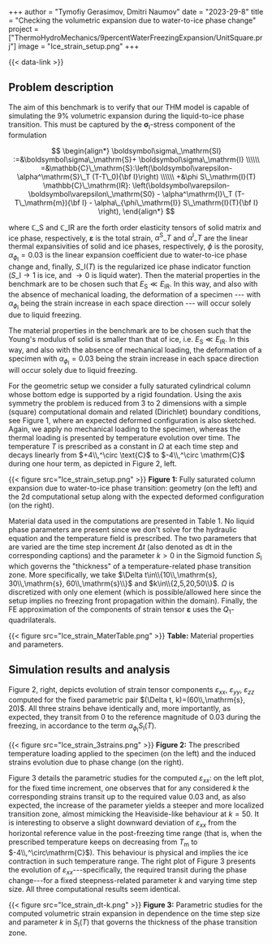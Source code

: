 +++
author = "Tymofiy Gerasimov, Dmitri Naumov"
date = "2023-29-8"
title = "Checking the volumetric expansion due to water-to-ice phase change"
project = ["ThermoHydroMechanics/9percentWaterFreezingExpansion/UnitSquare.prj"]
image = "Ice_strain_setup.png"
+++

{{< data-link >}}

## Problem description

The aim of this benchmark is to verify that our THM model is capable of
simulating the 9% volumetric expansion during the liquid-to-ice phase
transition.
This must be captured by the $\boldsymbol\sigma_\mathrm{I}$-stress component
of the formulation

$$
\begin{align*}
    \boldsymbol\sigma\_\mathrm{SI} :=&\boldsymbol\sigma\_\mathrm{S}+ \boldsymbol\sigma\_\mathrm{I} \\\\\\
    =&\mathbb{C}\_\mathrm{S}:\left(\boldsymbol\varepsilon-\alpha^\mathrm{S}\_T (T-T\_0){\bf I}\right) \\\\\\
    +&\phi S\_\mathrm{I}(T) \mathbb{C}\_\mathrm{IR}:
    \left(\boldsymbol\varepsilon-\boldsymbol\varepsilon\_\mathrm{S0}
    - \alpha^\mathrm{I}\_T (T-T\_\mathrm{m}){\bf I}
    - \alpha\_{\phi\_\mathrm{I}} S\_\mathrm{I}(T){\bf I}
    \right),
\end{align*}
$$

where $\mathbb{C}\_\mathrm{S}$ and $\mathbb{C}\_\mathrm{IR}$ are the forth order
elasticity tensors of solid matrix and ice phase, respectively,
$\boldsymbol\varepsilon$ is the total strain, $\alpha^\mathrm{S}\_T$ and
$\alpha^\mathrm{I}\_T$ are the linear thermal expansivities of solid and
ice phases, respectively, $\phi$ is the porosity,
$\alpha_{\phi_\mathrm{I}}=0.03$ is the linear expansion coefficient due
to water-to-ice phase change and, finally,  $S\_\mathrm{I}(T)$ is the
regularized ice phase indicator function ($S\_\mathrm{I}\rightarrow 1$ is
ice, and $\rightarrow 0$ is liquid water).
Then the material properties in the benchmark are to be chosen such that
$E_\mathrm{S}\ll E_\mathrm{IR}$.
In this way, and also with the absence of mechanical loading, the
deformation of a specimen --- with $\alpha_{\phi_\mathrm{I}}$ being the
strain increase in each space direction --- will occur solely due to liquid freezing.

The material properties in the benchmark are to be chosen such that the Young's
modulus of solid is smaller than that of ice, i.e. $E_\mathrm{S}\ll E_\mathrm{IR}$.
In this way, and also with the absence of mechanical loading, the deformation of
a specimen with $\alpha_{\phi_\mathrm{I}}=0.03$ being the strain increase in
each space direction will occur solely due to liquid freezing.

For the geometric setup we consider a fully saturated cylindrical column whose
bottom edge is supported by a rigid foundation.
Using the axis symmetry the problem is reduced from 3 to 2 dimensions with a
simple (square) computational domain and related (Dirichlet) boundary
conditions, see Figure 1, where an expected deformed configuration is also
sketched.
Again, we apply no mechanical loading to the specimen, whereas the thermal
loading is presented by temperature evolution over time.
The temperature $T$ is prescribed as a constant in $\Omega$ at each time step
and decays linearly from $+4\\,^\circ \text{C}$ to $-4\\,^\circ \mathrm{C}$
during one hour term, as depicted in Figure 2, left.

{{< figure src="Ice_strain_setup.png" >}}
**Figure 1:** Fully saturated column expansion due to water-to-ice phase
transition: geometry (on the left) and the 2d computational setup along with the
expected deformed configuration (on the right).

Material data used in the computations are presented in Table 1.
No liquid phase parameters are present since we don't solve for the hydraulic
equation and the temperature field is prescribed.
The two parameters that are varied are the time step increment $\Delta t$ (also
denoted as $\mathrm{dt}$ in the corresponding captions) and the parameter $k>0$
in the Sigmoid function $S_\mathrm{I}$ which governs the "thickness" of a
temperature-related phase transition zone.
More specifically, we take $\Delta t\in\\{10\\,\mathrm{s}, 30\\,\mathrm{s},
60\\,\mathrm{s}\\}$ and $k\in\\{2,5,20,50\\}$.
$\Omega$ is discretized with only one element (which is possible/allowed here
since the setup implies no freezing front propagation within the domain).
Finally, the FE approximation of the components of strain tensor
$\boldsymbol\varepsilon$ uses the $Q_1$-quadrilaterals.

{{< figure src="Ice_strain_MaterTable.png" >}}
**Table:** Material properties and parameters.

## Simulation results and analysis

Figure 2, right, depicts evolution of strain tensor components
$\varepsilon_{xx}$, $\varepsilon_{yy}$, $\varepsilon_{zz}$ computed for the
fixed parametric pair $(\Delta t, k)=(60\\,\mathrm{s}, 20)$.
All three strains behave identically and, more importantly, as expected, they
transit from 0 to the reference magnitude of 0.03 during the freezing, in
accordance to the term $\alpha_{\phi_\mathrm{I}}S_\mathrm{I}(T)$.

{{< figure src="Ice_strain_3strains.png" >}}
**Figure 2:** The prescribed temperature loading applied to the specimen (on the
left) and the induced strains evolution due to phase change (on the right).

Figure 3 details the parametric studies for the computed $\varepsilon_{xx}$: on
the left plot, for the fixed time increment, one observes that for any
considered $k$ the corresponding strains transit up to the required value 0.03
and, as also expected, the increase of the parameter yields a steeper and more
localized transition zone, almost mimicking the Heaviside-like behaviour at
$k=50$.
It is interesting to observe a slight downward deviation of $\varepsilon_{xx}$
from the horizontal reference value in the post-freezing time range (that is,
when the prescribed temperature keeps on decreasing from $T_\mathrm{m}$ to
$-4\\,^\circ\mathrm{C}$).
This behaviour is physical and implies the ice contraction in such temperature
range.
The right plot of Figure 3 presents the evolution of
$\varepsilon_{xx}$---specifically, the required transit during the phase
change---for a fixed steepness-related parameter $k$ and varying time step size.
All three computational results seem identical.

{{< figure src="Ice_strain_dt-k.png" >}}
**Figure 3:** Parametric studies for the computed volumetric strain expansion in
dependence on the time step size and parameter $k$ in $S_\mathrm{I}(T)$ that governs
the thickness of the phase transition zone.
